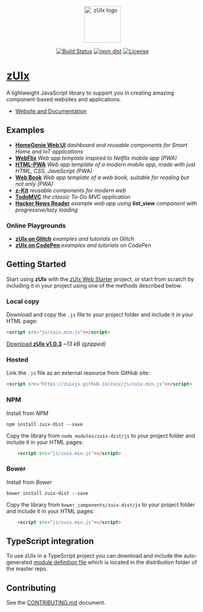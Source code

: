<p align="center">
    <a href="https://zuixjs.github.io/zuix" target="_blank" rel="noopener noreferrer">
        <img width="96" src="https://zuixjs.github.io/zuix/images/zuix-logo.svg" alt="zUIx logo">
    </a>
</p>

<p align="center">
  <a href="https://travis-ci.org/zuixjs/zuix"><img src="https://img.shields.io/travis/zuixjs/zuix.svg?style=for-the-badge" alt="Build Status"></a>
  <a href="https://www.npmjs.com/package/zuix-dist"><img src="https://img.shields.io/npm/v/zuix.svg?style=for-the-badge" alt="npm dist"></a>
  <a href="https://github.com/zuixjs/zuix/blob/master/LICENSE.TXT"><img src="https://img.shields.io/npm/l/zuix.svg?style=for-the-badge" alt="License"></a>
</p>

# [zUIx](https://zuixjs.github.io/zuixjs.org)

A lightweight JavaScript library to support you in creating amazing component-based websites and applications.
- [Website and Documentation](https://zuixjs.github.io/zuixjs.org)

## Examples

- [**HomeGenie Web UI**](https://github.com/genielabs/homegenie-web-ui)
*dashboard and reusable components for Smart Home and IoT applications*
- [**WebFlix**](https://github.com/zuixjs/zuix-web-flix)
*Web app template inspired to Netflix mobile app (PWA)*
- [**HTML-PWA**](https://github.com/zuixjs/zuix-html-pwa)
*Web app template of a modern mobile app, made with just HTML, CSS, JavaScript (PWA)*
- [**Web Book**](https://github.com/zuixjs/zuix-web-book/)
*Web app template of a web book, suitable for reading but not only (PWA)*
- [**z-Kit**](https://zuixjs.github.io/zkit)
*reusable components for modern web*
- [**TodoMVC**](https://zuixjs.github.io/zuix-todomvc)
*the classic To-Do MVC application*
- [**Hacker News Reader**](https://zuixjs.github.io/zuix-hackernews)
*example web app using* **list_view** *component with progressive/lazy loading*

### Online Playgrounds

- [**zUIx on Glitch**](https://glitch.com/@genemars)
*examples and tutorials on Glitch*
- [**zUIx on CodePen**](https://codepen.io/genielabs/)
*examples and tutorials on CodePen*


## Getting Started

Start using **zUIx** with the [zUIx Web Starter](https://github.com/zuixjs/zuix-web-starter) project,
or start from scratch by including it in your project using one of the methods described below.

### Local copy

Download and copy the `.js` file to your project folder and include it in your HTML page:

```html
<script src="js/zuix.min.js"></script>
```

[Download **zUIx v1.0.3**](https://zuixjs.github.io/zuix/js/zuix.min.js)
*~13 kB (gzipped)*

### Hosted

Link the `.js` file as an external resource from *GitHub* site:

```html
<script src="https://zuixjs.github.io/zuix/js/zuix.min.js"></script>
```

### NPM

Install from *NPM*

    npm install zuix-dist --save

Copy the library from `node_modules/zuix-dist/js` to your project folder
and include it in your HTML pages:

```html
    <script src="js/zuix.min.js"></script>
```

### Bower

Install from *Bower*

    bower install zuix-dist --save

Copy the library from `bower_components/zuix-dist/js` to your project folder
and include it in your HTML pages:

```html
    <script src="js/zuix.min.js"></script>
```

## TypeScript integration

To use zUIx in a TypeScript project you can download and include the auto-generated
[module definition file](https://raw.githubusercontent.com/zuixjs/zuix/master/dist/ts/zuix.d.ts)
which is located in the distribution folder of the master repo.


## Contributing

See the [CONTRIBUTING.md](https://github.com/zuixjs/zuix/blob/master/CONTRIBUTING.md#contributing) document.
